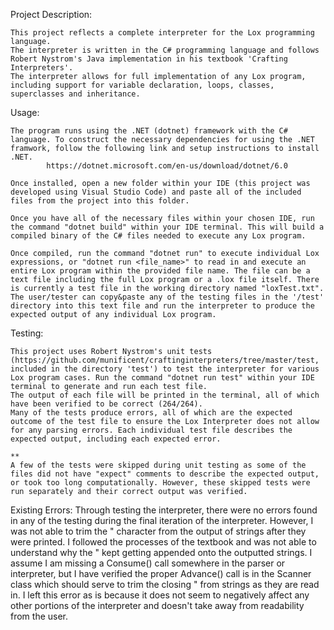 Project Description:

    This project reflects a complete interpreter for the Lox programming language. 
    The interpreter is written in the C# programming language and follows Robert Nystrom's Java implementation in his textbook 'Crafting Interpreters'. 
    The interpreter allows for full implementation of any Lox program, including support for variable declaration, loops, classes, superclasses and inheritance. 

Usage:

    The program runs using the .NET (dotnet) framework with the C# language. To construct the necessary dependencies for using the .NET framwork, follow the following link and setup instructions to install .NET. 
            https://dotnet.microsoft.com/en-us/download/dotnet/6.0

    Once installed, open a new folder within your IDE (this project was developed using Visual Studio Code) and paste all of the included files from the project into this folder. 
    
    Once you have all of the necessary files within your chosen IDE, run the command "dotnet build" within your IDE terminal. This will build a compiled binary of the C# files needed to execute any Lox program. 

    Once compiled, run the command "dotnet run" to execute individual Lox expressions, or "dotnet run <file_name>" to read in and execute an entire Lox program within the provided file name. The file can be a text file including the full Lox program or a .lox file itself. There is currently a test file in the working directory named "loxTest.txt". The user/tester can copy&paste any of the testing files in the '/test' directory into this text file and run the interpreter to produce the expected output of any individual Lox program.

Testing:

    This project uses Robert Nystrom's unit tests (https://github.com/munificent/craftinginterpreters/tree/master/test, included in the directory 'test') to test the interpreter for various Lox program cases. Run the command "dotnet run test" within your IDE terminal to generate and run each test file. 
    The output of each file will be printed in the terminal, all of which have been verified to be correct (264/264). 
    Many of the tests produce errors, all of which are the expected outcome of the test file to ensure the Lox Interpreter does not allow for any parsing errors. Each individual test file describes the expected output, including each expected error. 

    **
    A few of the tests were skipped during unit testing as some of the files did not have "expect" comments to describe the expected output, or took too long computationally. However, these skipped tests were run separately and their correct output was verified. 


Existing Errors:
    Through testing the interpreter, there were no errors found in any of the testing during the final iteration of the interpreter. However, I was not able to trim the " character from the output of strings after they were printed. 
    I followed the processes of the textbook and was not able to understand why the " kept getting appended onto the outputted strings. I assume I am missing a Consume() call somewhere in the parser or interpreter, but I have verified the proper Advance() call is in the Scanner class which should serve to trim the closing " from strings as they are read in. 
    I left this error as is because it does not seem to negatively affect any other portions of the interpreter and doesn't take away from readability from the user. 
